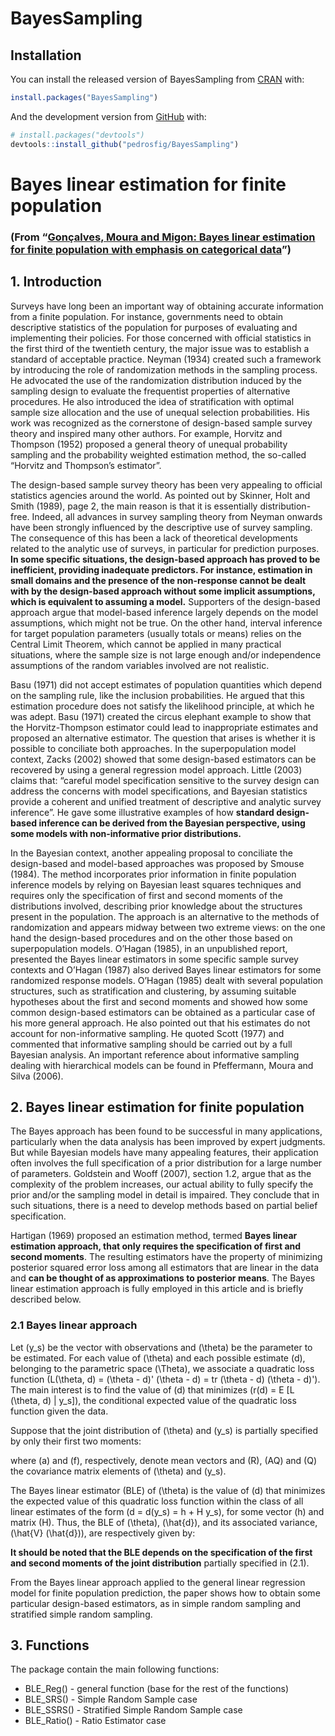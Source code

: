 
<!-- README.md is generated from README.Rmd. Please edit that file -->

# BayesSampling

<!-- badges: start -->

<!-- badges: end -->

## Installation

You can install the released version of BayesSampling from
[CRAN](https://CRAN.R-project.org) with:

``` r
install.packages("BayesSampling")
```

And the development version from [GitHub](https://github.com/) with:

``` r
# install.packages("devtools")
devtools::install_github("pedrosfig/BayesSampling")
```

# Bayes linear estimation for finite population

### (From “[Gonçalves, Moura and Migon: Bayes linear estimation for finite population with emphasis on categorical data](https://www150.statcan.gc.ca/n1/en/catalogue/12-001-X201400111886)”)

## 1\. Introduction

Surveys have long been an important way of obtaining accurate
information from a finite population. For instance, governments need to
obtain descriptive statistics of the population for purposes of
evaluating and implementing their policies. For those concerned with
official statistics in the first third of the twentieth century, the
major issue was to establish a standard of acceptable practice. Neyman
(1934) created such a framework by introducing the role of randomization
methods in the sampling process. He advocated the use of the
randomization distribution induced by the sampling design to evaluate
the frequentist properties of alternative procedures. He also introduced
the idea of stratification with optimal sample size allocation and the
use of unequal selection probabilities. His work was recognized as the
cornerstone of design-based sample survey theory and inspired many other
authors. For example, Horvitz and Thompson (1952) proposed a general
theory of unequal probability sampling and the probability weighted
estimation method, the so-called “Horvitz and Thompson’s estimator”.  

The design-based sample survey theory has been very appealing to
official statistics agencies around the world. As pointed out by
Skinner, Holt and Smith (1989), page 2, the main reason is that it is
essentially distribution-free. Indeed, all advances in survey sampling
theory from Neyman onwards have been strongly influenced by the
descriptive use of survey sampling. The consequence of this has been a
lack of theoretical developments related to the analytic use of surveys,
in particular for prediction purposes. **In some specific situations,
the design-based approach has proved to be inefficient, providing
inadequate predictors. For instance, estimation in small domains and the
presence of the non-response cannot be dealt with by the design-based
approach without some implicit assumptions, which is equivalent to
assuming a model.** Supporters of the design-based approach argue that
model-based inference largely depends on the model assumptions, which
might not be true. On the other hand, interval inference for target
population parameters (usually totals or means) relies on the Central
Limit Theorem, which cannot be applied in many practical situations,
where the sample size is not large enough and/or independence
assumptions of the random variables involved are not realistic. 

Basu (1971) did not accept estimates of population quantities which
depend on the sampling rule, like the inclusion probabilities. He argued
that this estimation procedure does not satisfy the likelihood
principle, at which he was adept. Basu (1971) created the circus
elephant example to show that the Horvitz-Thompson estimator could lead
to inappropriate estimates and proposed an alternative estimator. The
question that arises is whether it is possible to conciliate both
approaches. In the superpopulation model context, Zacks (2002) showed
that some design-based estimators can be recovered by using a general
regression model approach. Little (2003) claims that: “careful model
specification sensitive to the survey design can address the concerns
with model specifications, and Bayesian statistics provide a coherent
and unified treatment of descriptive and analytic survey inference”. He
gave some illustrative examples of how **standard design-based inference
can be derived from the Bayesian perspective, using some models with
non-informative prior distributions.** 

In the Bayesian context, another appealing proposal to conciliate the
design-based and model-based approaches was proposed by Smouse (1984).
The method incorporates prior information in finite population inference
models by relying on Bayesian least squares techniques and requires only
the specification of first and second moments of the distributions
involved, describing prior knowledge about the structures present in the
population. The approach is an alternative to the methods of
randomization and appears midway between two extreme views: on the one
hand the design-based procedures and on the other those based on
superpopulation models. O’Hagan (1985), in an unpublished report,
presented the Bayes linear estimators in some specific sample survey
contexts and O’Hagan (1987) also derived Bayes linear estimators for
some randomized response models. O’Hagan (1985) dealt with several
population structures, such as stratification and clustering, by
assuming suitable hypotheses about the first and second moments and
showed how some common design-based estimators can be obtained as a
particular case of his more general approach. He also pointed out that
his estimates do not account for non-informative sampling. He quoted
Scott (1977) and commented that informative sampling should be carried
out by a full Bayesian analysis. An important reference about
informative sampling dealing with hierarchical models can be found in
Pfeffermann, Moura and Silva (2006).  

## 2\. Bayes linear estimation for finite population

The Bayes approach has been found to be successful in many applications,
particularly when the data analysis has been improved by expert
judgments. But while Bayesian models have many appealing features, their
application often involves the full specification of a prior
distribution for a large number of parameters. Goldstein and Wooff
(2007), section 1.2, argue that as the complexity of the problem
increases, our actual ability to fully specify the prior and/or the
sampling model in detail is impaired. They conclude that in such
situations, there is a need to develop methods based on partial belief
specification.  

Hartigan (1969) proposed an estimation method, termed **Bayes linear
estimation approach, that only requires the specification of first and
second moments**. The resulting estimators have the property of
minimizing posterior squared error loss among all estimators that are
linear in the data and **can be thought of as approximations to
posterior means**. The Bayes linear estimation approach is fully
employed in this article and is briefly described below.  

### 2.1 Bayes linear approach

Let \(y_s\) be the vector with observations and \(\theta\) be the
parameter to be estimated. For each value of \(\theta\) and each
possible estimate \(d\), belonging to the parametric space \(\Theta\),
we associate a quadratic loss function
\(L(\theta, d) = (\theta - d)' (\theta - d) = tr (\theta - d) (\theta - d)'\).
The main interest is to find the value of \(d\) that minimizes
\(r(d) = E [L (\theta, d) | y_s]\), the conditional expected value of
the quadratic loss function given the data.  

Suppose that the joint distribution of \(\theta\) and \(y_s\) is
partially specified by only their first two moments:

where \(a\) and \(f\), respectively, denote mean vectors and \(R\),
\(AQ\) and \(Q\) the covariance matrix elements of \(\theta\) and
\(y_s\).  

The Bayes linear estimator (BLE) of \(\theta\) is the value of \(d\)
that minimizes the expected value of this quadratic loss function within
the class of all linear estimates of the form
\(d = d(y_s) = h + H y_s\), for some vector \(h\) and matrix \(H\).
Thus, the BLE of \(\theta\), \(\hat{d}\), and its associated variance,
\(\hat{V} (\hat{d})\), are respectively given by:

**It should be noted that the BLE depends on the specification of the
first and second moments of the joint distribution** partially specified
in (2.1).

From the Bayes linear approach applied to the general linear regression
model for finite population prediction, the paper shows how to obtain
some particular design-based estimators, as in simple random sampling
and stratified simple random sampling.

## 3\. Functions

The package contain the main following functions:

  - BLE\_Reg() - general function (base for the rest of the functions)
  - BLE\_SRS() - Simple Random Sample case
  - BLE\_SSRS() - Stratified Simple Random Sample case
  - BLE\_Ratio() - Ratio Estimator case
